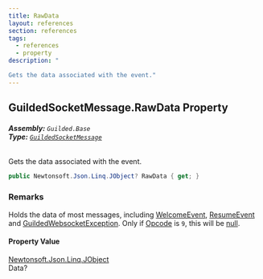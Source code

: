 ```yaml
---
title: RawData
layout: references
section: references
tags:
  - references
  - property
description: "

Gets the data associated with the event."
---
```


## GuildedSocketMessage.RawData Property
###### **Assembly:** `Guilded.Base`<br/>**Type:** [`GuildedSocketMessage`](GuildedSocketMessage.md 'Guilded.Base.Events.GuildedSocketMessage')

Gets the data associated with the event.

```csharp
public Newtonsoft.Json.Linq.JObject? RawData { get; }
```

### Remarks
  
Holds the data of most messages, including [WelcomeEvent](WelcomeEvent.md 'Guilded.Base.Events.WelcomeEvent'), [ResumeEvent](ResumeEvent.md 'Guilded.Base.Events.ResumeEvent') and [GuildedWebsocketException](GuildedWebsocketException.md 'Guilded.Base.GuildedWebsocketException'). Only if [Opcode](GuildedSocketMessage.Opcode.md 'Guilded.Base.Events.GuildedSocketMessage.Opcode') is `9`, this will be [null](https://docs.microsoft.com/en-us/dotnet/csharp/language-reference/keywords/null 'https://docs.microsoft.com/en-us/dotnet/csharp/language-reference/keywords/null').

#### Property Value
[Newtonsoft.Json.Linq.JObject](https://docs.microsoft.com/en-us/dotnet/api/Newtonsoft.Json.Linq.JObject 'Newtonsoft.Json.Linq.JObject')  
Data?